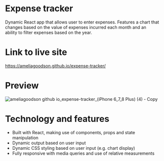 # Expense tracker
Dynamic React app that allows user to enter expenses. Features a chart that changes based on the value of expenses incurred each month and an ability to filter expenses based on the year.

# Link to live site
https://ameliagoodson.github.io/expense-tracker/

# Preview
![ameliagoodson github io_expense-tracker_(iPhone 6_7_8 Plus) (4) - Copy](https://user-images.githubusercontent.com/60428536/170992641-935367e9-d82f-4731-afc1-a0ef4f41d4fe.png)

# Technology and features
* Built with React, making use of components, props and state manipulation
* Dynamic output based on user input
* Dynamic CSS styling based on user input (e.g. chart display)
* Fully responsive with media queries and use of relative measurements
